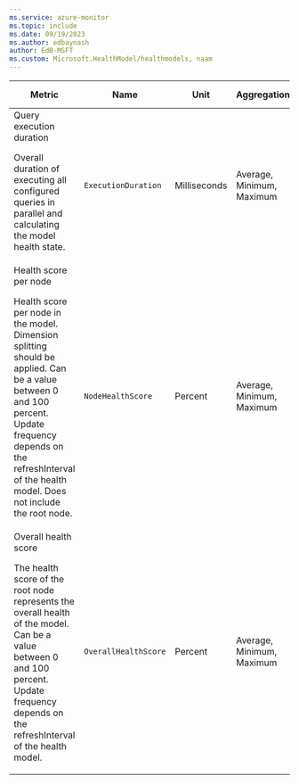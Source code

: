```yaml
---
ms.service: azure-monitor
ms.topic: include
ms.date: 09/19/2023
ms.author: edbaynash
author: EdB-MSFT
ms.custom: Microsoft.HealthModel/healthmodels, naam
---
```

  
  
|Metric|Name|Unit|Aggregation|Dimensions|Time Grains|DS Export|
|---|---|---|---|---|---|---|
|Query execution duration<p><p>Overall duration of executing all configured queries in parallel and calculating the model health state. |`ExecutionDuration` |Milliseconds |Average, Minimum, Maximum |No Dimensions|PT1M |Yes|
|Health score per node<p><p>Health score per node in the model. Dimension splitting should be applied. Can be a value between 0 and 100 percent. Update frequency depends on the refreshInterval of the health model. Does not include the root node. |`NodeHealthScore` |Percent |Average, Minimum, Maximum |NodeName|PT1M |Yes|
|Overall health score<p><p>The health score of the root node represents the overall health of the model. Can be a value between 0 and 100 percent. Update frequency depends on the refreshInterval of the health model. |`OverallHealthScore` |Percent |Average, Minimum, Maximum |No Dimensions|PT1M |Yes|